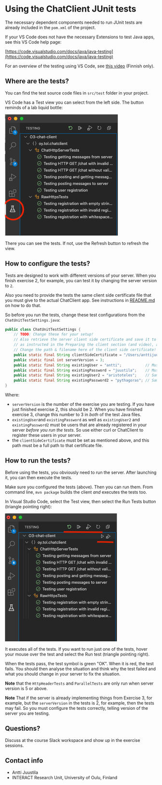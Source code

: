 # Using the ChatClient JUnit tests

The necessary dependent components needed to run JUnit tests are already included in the `pom.xml` of the project.

If your VS Code does not have the necessary Extensions to test Java apps, see this VS Code help page:

[https://code.visualstudio.com/docs/java/java-testing](https://code.visualstudio.com/docs/java/java-testing)

For an overview of the testing using VS Code, see [this video](https://youtu.be/ZO2aJSiDRSw) (Finnish only).

## Where are the tests?

You can find the test source code files in `src/test` folder in your project.

VS Code has a Test view you can select from the left side. The button reminds of a lab liquid bottle:

![VS Code Test View](vs-code-test-view.png)

There you can see the tests. If not, use the Refresh button to refresh the view.

## How to configure the tests?

Tests are designed to work with different versions of your server. When you finish exercise 2, for example,
you can test it by changing the server version to `2`.

Also you need to provide the tests the same client side certificate file that you must give to the actual
ChatClient app. See instructions in [README.md](README.md) on how to do that.

So before you run the tests, change these test configurations from the `ChatUnitTestSettings.java`:

```Java
public class ChatUnitTestSettings {
    // TODO: Change these for your setup!
    // Also retrieve the server client side certificate and save it to a file
    // as instructed in the Preparing the client section (and video), and
    // Change the path & filename here of the client side certificate!
    public static final String clientSideCertificate = "/Users/anttijuustila/workspace/O3/O3-chat-client/localhost.cer";
    public static final int serverVersion = 3;
    public static final String existingUser = "antti";           // Must be a user in your database already
    public static final String existingPassword = "juustila";    // Must be a valid password for the above user
    public static final String existingUser2 = "aristoteles";    // Same as above
    public static final String existingPassword2 = "pythagoras"; // Same as above
}
```

Where:

* `serverVersion` is the number of the exercise you are testing. If you have just finished exercise 2, this should be 2. When 
you have finished exercise 3, change this number to 3 in *both* of the test Java files.
* `existingUser`and `existingPassword` as well as `existingUser2` and `existingPassword2` must be users that are already registered in your server *before you run the tests*. So use either curl or ChatClient to register these users in your server.
* the `clientSideCertificate` must be set as mentioned above, and this path must be a full path to that certificate file.

## How to run the tests?

Before using the tests, you obviously need to run the server.  After launching it, you can then execute the tests.

Make sure you configured the tests (above). Then you can run them. From command line, `mvn package` builds the client
*and* executes the tests too.

In Visual Studio Code, select the Test view, then select the Run Tests button (triangle pointing right):

![Running tests](vs-code-run-tests.png) 

It executes all of the tests. If you want to run just one of the tests, hover your mouse over the test and
select the Run test (triangle pointing right).

When the tests pass, the test symbol is green "OK". When it is red, the test fails. You should then analyse the situation and
think why the test failed and what you should change in your server to fix the situation.

**Note** that the `HttpHeaderTests` and `ParallelTests` are only run when server version is 5 or above.

**Note** That if the server is already implementing things from Exercise 3, for example, but the `serverVersion` in the tests is
2, for example, then the tests may fail. So you must configure the tests correctly, telling version of the server you are testing.

## Questions?

Discuss at the course Slack workspace and show up in the exercise sessions.

## Contact info

* Antti Juustila
* INTERACT Research Unit, University of Oulu, Finland

